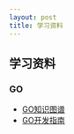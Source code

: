 ```yaml
---
layout: post
title: 学习资料
---
```


## 学习资料

### GO

<!-- - [《深入解析 Go》]()
- [《Go 实战开发》]()
- [《Go 入门指南》]()
- [《Go 语言标准库》]()
- [《Go语言博客实践》]()
- [《Go语言学习笔记》]()
- [《Effective Go》]()
- [《The Way to Go》]()
- [《Learning Go》]()
- [《GoWeb编程》](/blog/static/doc/go/GoWeb编程.pdf)
- [《Go语言实战》](/blog/static/doc/go/Go语言实战.pdf)
- [《Go并发编程实战第2版》](/blog/static/doc/go/Go并发编程实战第2版.pdf)
- [《Go语言程序设计》](/blog/static/doc/go/Go语言程序设计.pdf)
- [《Go语言圣经》](/blog/static/doc/go/Go语言圣经.pdf)
- [《Go语言编程》](/blog/static/doc/go/Go语言编程.pdf) -->
- [GO知识图谱](../static/img/go/golang.png)
- [GO开发指南](../static/img/go/golangdev.jpg)

